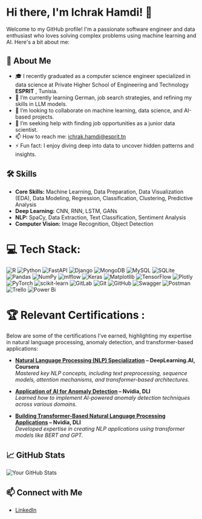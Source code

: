 # Hi there, I'm Ichrak Hamdi! 👋

Welcome to my GitHub profile! I'm a passionate software engineer and data enthusiast who loves solving complex problems using machine learning and AI. Here's a bit about me:

## 🚀 About Me
- 🎓 I recently graduated as a computer science engineer specialized in data science at Private Higher School of Engineering and Technology **ESPRIT** , Tunisia.
- 🌱 I’m currently learning German, job search strategies, and refining my skills in LLM models.
- 👯 I’m looking to collaborate on machine learning, data science, and AI-based projects.
- 🤔 I’m seeking help with finding job opportunities as a junior data scientist.
- 📫 How to reach me: ichrak.hamdi@esprit.tn
- ⚡ Fun fact: I enjoy diving deep into data to uncover hidden patterns and insights.

## 🛠️ Skills 
- **Core Skills:** Machine Learning, Data Preparation, Data Visualization (EDA), Data Modeling, Regression, Classification, Clustering, Predictive Analysis
- **Deep Learning:** CNN, RNN, LSTM, GANs
- **NLP:** SpaCy, Data Extraction, Text Classification, Sentiment Analysis
- **Computer Vision:** Image Recognition, Object Detection
# 💻 Tech Stack:

![R](https://img.shields.io/badge/r-%23276DC3.svg?style=for-the-badge&logo=r&logoColor=white) ![Python](https://img.shields.io/badge/python-3670A0?style=for-the-badge&logo=python&logoColor=ffdd54) ![FastAPI](https://img.shields.io/badge/FastAPI-005571?style=for-the-badge&logo=fastapi) ![Django](https://img.shields.io/badge/django-%23092E20.svg?style=for-the-badge&logo=django&logoColor=white) ![MongoDB](https://img.shields.io/badge/MongoDB-%234ea94b.svg?style=for-the-badge&logo=mongodb&logoColor=white) ![MySQL](https://img.shields.io/badge/mysql-4479A1.svg?style=for-the-badge&logo=mysql&logoColor=white) ![SQLite](https://img.shields.io/badge/sqlite-%2307405e.svg?style=for-the-badge&logo=sqlite&logoColor=white) ![Pandas](https://img.shields.io/badge/pandas-%23150458.svg?style=for-the-badge&logo=pandas&logoColor=white) ![NumPy](https://img.shields.io/badge/numpy-%23013243.svg?style=for-the-badge&logo=numpy&logoColor=white) ![mlflow](https://img.shields.io/badge/mlflow-%23d9ead3.svg?style=for-the-badge&logo=numpy&logoColor=blue) ![Keras](https://img.shields.io/badge/Keras-%23D00000.svg?style=for-the-badge&logo=Keras&logoColor=white) ![Matplotlib](https://img.shields.io/badge/Matplotlib-%23ffffff.svg?style=for-the-badge&logo=Matplotlib&logoColor=black) ![TensorFlow](https://img.shields.io/badge/TensorFlow-%23FF6F00.svg?style=for-the-badge&logo=TensorFlow&logoColor=white) ![Plotly](https://img.shields.io/badge/Plotly-%233F4F75.svg?style=for-the-badge&logo=plotly&logoColor=white) ![PyTorch](https://img.shields.io/badge/PyTorch-%23EE4C2C.svg?style=for-the-badge&logo=PyTorch&logoColor=white) ![scikit-learn](https://img.shields.io/badge/scikit--learn-%23F7931E.svg?style=for-the-badge&logo=scikit-learn&logoColor=white) ![GitLab](https://img.shields.io/badge/gitlab-%23181717.svg?style=for-the-badge&logo=gitlab&logoColor=white) ![Git](https://img.shields.io/badge/git-%23F05033.svg?style=for-the-badge&logo=git&logoColor=white) ![GitHub](https://img.shields.io/badge/github-%23121011.svg?style=for-the-badge&logo=github&logoColor=white) ![Swagger](https://img.shields.io/badge/-Swagger-%23Clojure?style=for-the-badge&logo=swagger&logoColor=white) ![Postman](https://img.shields.io/badge/Postman-FF6C37?style=for-the-badge&logo=postman&logoColor=white) ![Trello](https://img.shields.io/badge/Trello-%23026AA7.svg?style=for-the-badge&logo=Trello&logoColor=white) ![Power Bi](https://img.shields.io/badge/power_bi-F2C811?style=for-the-badge&logo=powerbi&logoColor=black)




# 🏆 Relevant Certifications :
Below are some of the certifications I’ve earned, highlighting my expertise in natural language processing, anomaly detection, and transformer-based applications:  

- **[Natural Language Processing (NLP) Specialization](https://coursera.org/share/0c6c5fb313a1de26d1a326d0f0663cf3) – DeepLearning.AI, Coursera**  
  *Mastered key NLP concepts, including text preprocessing, sequence models, attention mechanisms, and transformer-based architectures.*  

- **[Application of AI for Anomaly Detection](https://learn.nvidia.com/certificates?id=3yF2TU0eSx2namtsicArgw) – Nvidia, DLI**  
  *Learned how to implement AI-powered anomaly detection techniques across various domains.*  

- **[Building Transformer-Based Natural Language Processing Applications](https://learn.nvidia.com/certificates?id=qAJMjDj4QJaUJbzMT9fBAQ) – Nvidia, DLI**  
  *Developed expertise in creating NLP applications using transformer models like BERT and GPT.*  

## 📈 GitHub Stats
![Your GitHub Stats](https://github-readme-stats.vercel.app/api?username=ichrakhamdii&show_icons=true&theme=radical)

## 📫 Connect with Me
- [LinkedIn](https://www.linkedin.com/in/ichrakhamdii)
